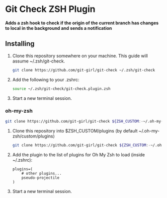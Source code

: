 # Git Check ZSH Plugin 

**Adds a zsh hook to check if the origin of the current branch has changes to local in the background and sends a notification** 



## Installing

1. Clone this repository somewhere on your machine. This guide will assume ~/.zsh/git-check.
    ```bash
    git clone https://github.com/git-girl/git-check ~/.zsh/git-check
    ```
2. Add the following to your .zshrc:
    ```bash
   source ~/.zsh/git-check/git-check.plugin.zsh
    ```
3. Start a new terminal session.

### oh-my-zsh
```bash
git clone https://github.com/git-girl/git-check ${ZSH_CUSTOM:-~/.oh-my-zsh/custom}/plugins/git-check
```

1. Clone this repository into $ZSH_CUSTOM/plugins (by default ~/.oh-my-zsh/custom/plugins)
   ```bash
   git clone https://github.com/git-girl/git-check ${ZSH_CUSTOM:-~/.oh-my-zsh/custom}/plugins/git-check
   ```
2. Add the plugin to the list of plugins for Oh My Zsh to load (inside ~/.zshrc):
    ```
    plugins=( 
        # other plugins...
        pseudo-projectile
    )
    ```
3. Start a new terminal session.
